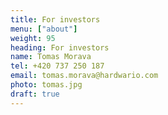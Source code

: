 ```yaml
---
title: For investors
menu: ["about"]
weight: 95
heading: For investors
name: Tomas Morava
tel: +420 737 250 187
email: tomas.morava@hardwario.com
photo: tomas.jpg
draft: true
---
```


